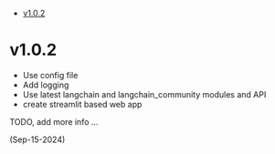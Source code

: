 <!-- TOC -->

- [v1.0.2](#v102)

<!-- /TOC -->

# v1.0.2

* Use config file
* Add logging
* Use latest langchain and langchain_community modules and API
* create streamlit based web app

TODO, add more info ...

(Sep-15-2024)
